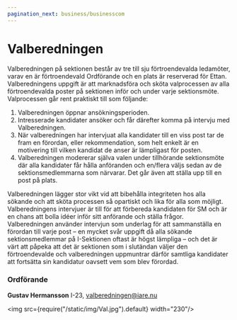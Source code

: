 ```yaml
---
pagination_next: business/businesscom
---
```

# Valberedningen

Valberedningen på sektionen består av tre till sju förtroendevalda ledamöter, varav en är förtroendevald Ordförande och en plats är reserverad för Ettan. Valberedningens uppgift är att marknadsföra och sköta valprocessen av alla förtroendevalda poster på sektionen inför och under varje sektionsmöte. Valprocessen går rent praktiskt till som följande:

1. Valberedningen öppnar ansökningsperioden.
2. Intresserade kandidater ansöker och får därefter komma på intervju med Valberedningen.
3. När valberedningen har intervjuat alla kandidater till en viss post tar de fram en förordan, eller rekommendation, som helt enkelt är en motivering till vilken kandidat de anser är lämpligast för posten.
4. Valberedningen modererar själva valen under tillhörande sektionsmöte där alla kandidater får hålla anföranden och en/flera väljs sedan av de sektionsmedlemmarna som närvarar. Det går även att ställa upp till en post på plats.

Valberedningen lägger stor vikt vid att bibehålla integriteten hos alla sökande och att sköta processen så opartiskt och lika för alla som möjligt. Valberedningens intervjuer är till för att förbereda kandidaten för SM och är en chans att bolla idéer inför sitt anförande och ställa frågor. Valberedningen använder intervjun som underlag för att sammanställa en förordan till varje post – en mycket svår uppgift då alla sökande sektionsmedlemmar på I-Sektionen oftast är högst lämpliga – och det är värt att påpeka att det är sektionen som i slutändan väljer den förtroendevalde och valberedningen uppmuntrar därför samtliga kandidater att fortsätta sin kandidatur oavsett vem som blev förordad.

### Ordförande

__Gustav Hermansson__ I-23, valberedningen@iare.nu

<img src={require("/static/img/Val.jpg").default} width="230"/>